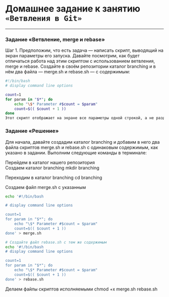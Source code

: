 # Домашнее задание к занятию `«Ветвления в Git»`

---

### Задание «Ветвление, merge и rebase»

Шаг 1. Предположим, что есть задача — написать скрипт, выводящий на экран параметры его запуска. Давайте посмотрим, как будет отличаться работа над этим скриптом с использованием ветвления, merge и rebase.
Создайте в своём репозитории каталог branching и в нём два файла — merge.sh и rebase.sh — с содержимым:

```bash
#!/bin/bash
# display command line options

count=1
for param in "$*"; do
    echo "\$* Parameter #$count = $param"
    count=$(( $count + 1 ))
done
Этот скрипт отображает на экране все параметры одной строкой, а не разделяет их.
```
### Задание «Решение»

Для начала, давайте создадим каталог branching и добавим в него два файла скриптов merge.sh и rebase.sh с одинаковым содержимым, как указано в задании. 
Выполним следующие команды в терминале:

Перейдем в каталог нашего репозитория  
Создаем каталог branching
mkdir branching

Переходим в каталог branching
cd branching

Создаем файл merge.sh с указанным 

```bash
echo '#!/bin/bash

# display command line options

count=1
for param in "$*"; do
    echo "\$* Parameter #$count = $param"
    count=$(( $count + 1 ))
done' > merge.sh

# Создайте файл rebase.sh с тем же содержимым
echo '#!/bin/bash
# display command line options

count=1
for param in "$*"; do
    echo "\$* Parameter #$count = $param"
    count=$(( $count + 1 ))
done' > rebase.sh
```

Делаем файлы скриптов исполняемыми
chmod +x merge.sh rebase.sh
